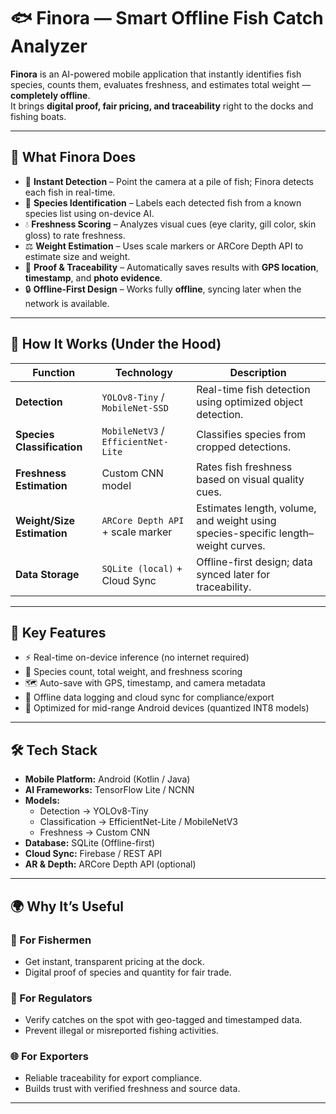 # 🐟 Finora — Smart Offline Fish Catch Analyzer

**Finora** is an AI-powered mobile application that instantly identifies fish species, counts them, evaluates freshness, and estimates total weight — **completely offline**.  
It brings **digital proof, fair pricing, and traceability** right to the docks and fishing boats.

---

## 📱 What Finora Does

- 🎥 **Instant Detection** – Point the camera at a pile of fish; Finora detects each fish in real-time.  
- 🐠 **Species Identification** – Labels each detected fish from a known species list using on-device AI.  
- 💧 **Freshness Scoring** – Analyzes visual cues (eye clarity, gill color, skin gloss) to rate freshness.  
- ⚖️ **Weight Estimation** – Uses scale markers or ARCore Depth API to estimate size and weight.  
- 📍 **Proof & Traceability** – Automatically saves results with **GPS location**, **timestamp**, and **photo evidence**.  
- 🔒 **Offline-First Design** – Works fully **offline**, syncing later when the network is available.

---

## 🧠 How It Works (Under the Hood)

| Function | Technology | Description |
|-----------|-------------|--------------|
| **Detection** | `YOLOv8-Tiny` / `MobileNet-SSD` | Real-time fish detection using optimized object detection. |
| **Species Classification** | `MobileNetV3` / `EfficientNet-Lite` | Classifies species from cropped detections. |
| **Freshness Estimation** | Custom CNN model | Rates fish freshness based on visual quality cues. |
| **Weight/Size Estimation** | `ARCore Depth API` + scale marker | Estimates length, volume, and weight using species-specific length–weight curves. |
| **Data Storage** | `SQLite (local)` + Cloud Sync | Offline-first design; data synced later for traceability. |

---

## 🚀 Key Features

- ⚡ Real-time on-device inference (no internet required)  
- 🧮 Species count, total weight, and freshness scoring  
- 🗺️ Auto-save with GPS, timestamp, and camera metadata  
- 📂 Offline data logging and cloud sync for compliance/export  
- 🔋 Optimized for mid-range Android devices (quantized INT8 models)

---

## 🛠️ Tech Stack

- **Mobile Platform:** Android (Kotlin / Java)
- **AI Frameworks:** TensorFlow Lite / NCNN
- **Models:**
  - Detection → YOLOv8-Tiny
  - Classification → EfficientNet-Lite / MobileNetV3
  - Freshness → Custom CNN
- **Database:** SQLite (Offline-first)
- **Cloud Sync:** Firebase / REST API
- **AR & Depth:** ARCore Depth API (optional)

---

## 🌍 Why It’s Useful

### 🎣 For Fishermen
- Get instant, transparent pricing at the dock.  
- Digital proof of species and quantity for fair trade.  

### 🧾 For Regulators
- Verify catches on the spot with geo-tagged and timestamped data.  
- Prevent illegal or misreported fishing activities.  

### 🌐 For Exporters
- Reliable traceability for export compliance.  
- Builds trust with verified freshness and source data.

---


